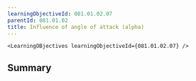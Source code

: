 ```yaml
---
learningObjectiveId: 081.01.02.07
parentId: 081.01.02
title: Influence of angle of attack (alpha)
---
```


```tsx eval
<LearningOBjectives learningObjectiveId={081.01.02.07} />
```

## Summary
